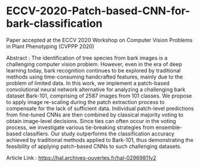# ECCV-2020-Patch-based-CNN-for-bark-classification
Paper accepted at the ECCV 2020 Workshop on Computer Vision Problems in Plant Phenotyping (CVPPP 2020)

Abstract : The identification of tree species from bark images is a challenging computer vision problem. However, even in the era of deep learning today, bark recognition continues to be explored by traditional methods using time-consuming handcrafted features, mainly due to the problem of limited data. In this work, we implement a patch-based convolutional neural network alternative for analyzing a challenging bark dataset Bark-101, comprising of 2587 images from 101 classes. We propose to apply image re-scaling during the patch extraction process to compensate for the lack of sufficient data. Individual patch-level predictions from fine-tuned CNNs are then combined by classical majority voting to obtain image-level decisions. Since ties can often occur in the voting process, we investigate various tie-breaking strategies from ensemble-based classifiers. Our study outperforms the classification accuracy achieved by traditional methods applied to Bark-101, thus demonstrating the feasibility of applying patch-based CNNs to such challenging datasets.

Article Link : https://hal.archives-ouvertes.fr/hal-02969811v2
